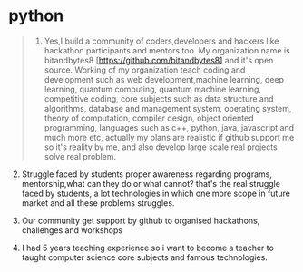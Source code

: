 # python

> 1. Yes,I build a community of coders,developers and hackers like hackathon participants and mentors too.
My organization name is bitandbytes8 [https://github.com/bitandbytes8] and it's open source.
Working of my organization teach coding and development such as web development,machine learning, deep learning, quantum computing, quantum machine learning, competitive coding, core subjects such as data structure and algorithms, database and management system, operating system, theory of computation, compiler design, object oriented programming, languages such as c++, python, java, javascript and much more etc, actually my plans are realistic if github support me so it's reality by me, and also develop large scale real projects solve real problem. 
2. Struggle faced by students proper awareness regarding programs, mentorship,what can they do or what cannot? that's the real struggle faced by students, a lot technologies in which one more scope in future market and all these problems struggles.

3. Our community get support by github to organised hackathons, challenges and workshops 

4. I had 5 years teaching experience so i want to become a teacher to taught computer science core subjects and famous technologies.
